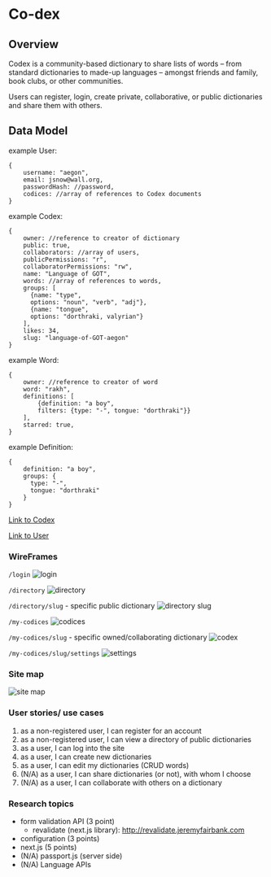 # Co-dex

Overview
---
Codex is a community-based dictionary to share lists of words – from standard dictionaries to made-up languages – amongst friends and family, book clubs, or other communities.

Users can register, login, create private, collaborative, or public dictionaries and share them with others.


Data Model
---
example User:
```
{
	username: "aegon",
	email: jsnow@wall.org,
	passwordHash: //password,
	codices: //array of references to Codex documents
}
```

example Codex:
```
{
	owner: //reference to creator of dictionary
	public: true,
	collaborators: //array of users,
	publicPermissions: "r",
	collaboratorPermissions: "rw",
	name: "Language of GOT",
	words: //array of references to words,
	groups: [
	  {name: "type",
	  options: "noun", "verb", "adj"}, 
	  {name: "tongue",
	  options: "dorthraki, valyrian"}
	],
	likes: 34,
	slug: "language-of-GOT-aegon"
}
```

example Word:
```
{
	owner: //reference to creator of word
	word: "rakh",
	definitions: [
		{definition: "a boy", 
		filters: {type: "-", tongue: "dorthraki"}}
	],
	starred: true,
}
```

example Definition:
```
{
	definition: "a boy", 
	groups: {
	  type: "-", 
	  tongue: "dorthraki"
	}
}
```

<a href = "models/codex.mjs">Link to Codex</a>

<a href = "models/user.mjs">Link to User</a>

### WireFrames
`/login`
![login](images/login.png)

`/directory`
![directory](images/directory.png)

`/directory/slug` - specific public dictionary
![directory slug](images/directory_slug.png)

`/my-codices`
![codices](images/codices.png)

`/my-codices/slug` - specific owned/collaborating dictionary
![codex](images/codex.png)

`/my-codices/slug/settings`
![settings](images/codex-settings.png)

### Site map
![site map](images/sitemap.png)

### User stories/ use cases
1. as a non-registered user, I can register for an account
2. as a non-registered user, I can view a directory of public dictionaries
3. as a user, I can log into the site
4. as a user, I can create new dictionaries
5. as a user, I can edit my dictionaries (CRUD words)
6. (N/A) as a user, I can share dictionaries (or not), with whom I choose
7. (N/A) as a user, I can collaborate with others on a dictionary

### Research topics
- form validation API (3 point)
  - revalidate (next.js library): http://revalidate.jeremyfairbank.com
- configuration (3 points)
- next.js (5 points)
- (N/A) passport.js (server side)
- (N/A) Language APIs